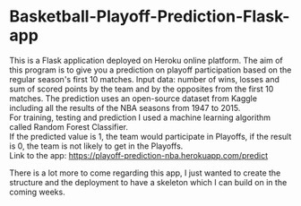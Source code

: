 # Basketball-Playoff-Prediction-Flask-app  
This is a Flask application deployed on Heroku online platform.  The aim of this program is to give you a prediction on playoff participation based on the regular season's first 10 matches. 
Input data: number of wins, losses and sum of scored points by the team and by the opposites from the first 10 matches.
The prediction uses an open-source dataset from Kaggle including all the results of the NBA seasons from 1947 to 2015.  
For training, testing and prediction I used a machine learning algorithm called Random Forest Classifier.  
If the predicted value is 1, the team would participate in Playoffs, if the result is 0, the team is not likely to get in the Playoffs.  
Link to the app: https://playoff-prediction-nba.herokuapp.com/predict
  
  There is a lot more to come regarding this app, I just wanted to create the structure and the deployment to have a skeleton which I can build on in the coming weeks.

